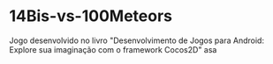 # 14Bis-vs-100Meteors
Jogo desenvolvido no livro "Desenvolvimento de Jogos para Android: Explore sua imaginação com o framework Cocos2D"
asa

